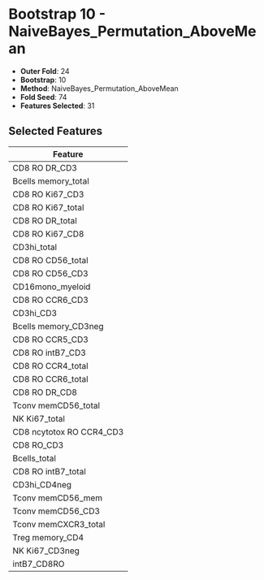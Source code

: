 # Bootstrap 10 - NaiveBayes_Permutation_AboveMean

- **Outer Fold**: 24
- **Bootstrap**: 10
- **Method**: NaiveBayes_Permutation_AboveMean
- **Fold Seed**: 74
- **Features Selected**: 31

## Selected Features

| Feature |
|---------|
| CD8 RO DR_CD3 |
| Bcells memory_total |
| CD8  RO Ki67_CD3 |
| CD8 RO Ki67_total |
| CD8 RO DR_total |
| CD8 RO Ki67_CD8 |
| CD3hi_total |
| CD8 RO CD56_total |
| CD8 RO CD56_CD3 |
| CD16mono_myeloid |
| CD8 RO CCR6_CD3 |
| CD3hi_CD3 |
| Bcells memory_CD3neg |
| CD8 RO CCR5_CD3 |
| CD8 RO intB7_CD3 |
| CD8 RO CCR4_total |
| CD8 RO CCR6_total |
| CD8 RO DR_CD8 |
| Tconv memCD56_total |
| NK Ki67_total |
| CD8 ncytotox RO CCR4_CD3 |
| CD8 RO_CD3 |
| Bcells_total |
| CD8 RO intB7_total |
| CD3hi_CD4neg |
| Tconv memCD56_mem |
| Tconv memCD56_CD3 |
| Tconv memCXCR3_total |
| Treg memory_CD4 |
| NK Ki67_CD3neg |
| intB7_CD8RO |
